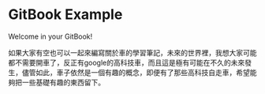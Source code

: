 GitBook Example
=======

Welcome in your GitBook!

如果大家有空也可以一起來編寫關於車的學習筆記，未來的世界裡，我想大家可能都不需要開車了，反正有google的高科技車，而且這是極有可能在不久的未來發生，儘管如此，車子依然是一個有趣的概念，即便有了那些高科技自走車，希望能夠把一些基礎有趣的東西留下。